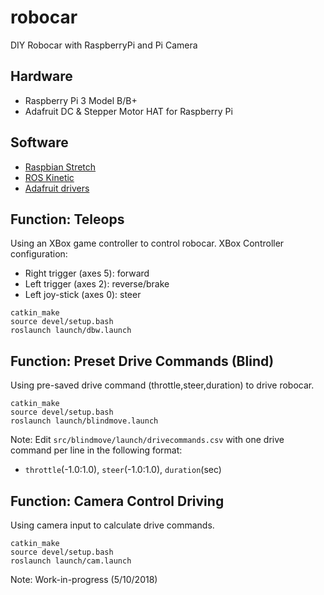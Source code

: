 # robocar
DIY Robocar with RaspberryPi and Pi Camera

## Hardware
* Raspberry Pi 3 Model B/B+
* Adafruit DC & Stepper Motor HAT for Raspberry Pi

## Software
* [Raspbian Stretch](https://www.raspberrypi.org/downloads/raspbian/)
* [ROS Kinetic](http://wiki.ros.org/kinetic)
* [Adafruit drivers](https://github.com/adafruit/Adafruit-Motor-HAT-Python-Library.git)

## Function: Teleops
Using an XBox game controller to control robocar. XBox Controller configuration:
* Right trigger (axes 5): forward
* Left trigger (axes 2): reverse/brake
* Left joy-stick (axes 0): steer
```
catkin_make
source devel/setup.bash
roslaunch launch/dbw.launch
```

## Function: Preset Drive Commands (Blind)
Using pre-saved drive command (throttle,steer,duration) to drive robocar.
```
catkin_make
source devel/setup.bash
roslaunch launch/blindmove.launch
```
Note: Edit `src/blindmove/launch/drivecommands.csv` with one drive command per line in the following format:
* `throttle`(-1.0:1.0), `steer`(-1.0:1.0), `duration`(sec)

## Function: Camera Control Driving
Using camera input to calculate drive commands.
```
catkin_make
source devel/setup.bash
roslaunch launch/cam.launch
```
Note: Work-in-progress (5/10/2018) 
